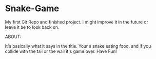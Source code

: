 # Snake-Game

My first Git Repo and finished project. 
I might improve it in the future or leave it be to look back on.

ABOUT:

It's basically what it says in the title. 
Your a snake eating food, and if you collide with the tail or the wall it's game over.
Have Fun!
